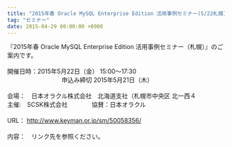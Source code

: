 ```yaml
---
title: "2015年春 Oracle MySQL Enterprise Edition 活用事例セミナー(5/22札幌)[SCSK/オラクル]"
tag: "セミナー"
date: 2015-04-29 00:00:00 +0900
---
```


『2015年春 Oracle MySQL Enterprise Edition 活用事例セミナー（札幌）』のご案内です。<br>
<br>
開催日時：2015年5月22日（金） 15:00〜17:30<br>
　　　　　　　　　申込み締切 2015年5月21日（木）<br>
<br>
会場：　日本オラクル株式会社　北海道支社（札幌市中央区 北一西４<br>
主催:　SCSK株式会社　　　　協賛：日本オラクル<br>
<br>
URL： http://www.keyman.or.jp/sm/50058356/<br>
<br>
内容：　リンク先を参照ください。<br>
<br>
<br>
<br>
<br>
<br>
<br>

